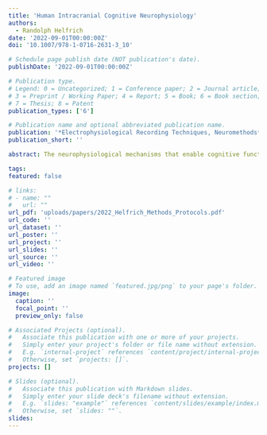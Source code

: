 ```yaml
---
title: 'Human Intracranial Cognitive Neurophysiology'
authors:
  - Randolph Helfrich
date: '2022-09-01T00:00:00Z'
doi: '10.1007/978-1-0716-2631-3_10'

# Schedule page publish date (NOT publication's date).
publishDate: '2022-09-01T00:00:00Z'

# Publication type.
# Legend: 0 = Uncategorized; 1 = Conference paper; 2 = Journal article;
# 3 = Preprint / Working Paper; 4 = Report; 5 = Book; 6 = Book section;
# 7 = Thesis; 8 = Patent
publication_types: ['6']

# Publication name and optional abbreviated publication name.
publication: '*Electrophysiological Recording Techniques, Neuromethods*'
publication_short: ''

abstract: The neurophysiological mechanisms that enable cognitive functions are typically studied noninvasively in humans using scalp magnetic resonance imaging (MRI) and magneto- or electroencephalography (M/EEG) or invasively in rodents or nonhuman primates. Intracranial EEG as recorded in pharmacoresistant epilepsy patients who undergo evaluation for resective epilepsy surgery provides a unique approach to bridge the gap between noninvasive in humans and invasive studies in rodents and nonhuman primates. In recent years, iEEG has provided important insights into the functional architecture of human cognitive systems. Here, the principles of successfully conducting intracranial experiments in humans are discussed, with a particular focus on implementing recording setups and analyzing the data. The high spatiotemporal resolution of iEEG provides a number of opportunities and challenges, which are outlined alongside potential solutions. Collectively, intracranial cognitive neurophysiology is a rapidly progressing field providing key insights into the organization of human cognitive systems.

tags:
featured: false

# links:
# - name: ""
#   url: ""
url_pdf: 'uploads/papers/2022_Helfrich_Methods_Protocols.pdf'
url_code: ''
url_dataset: ''
url_poster: ''
url_project: ''
url_slides: ''
url_source: ''
url_video: ''

# Featured image
# To use, add an image named `featured.jpg/png` to your page's folder.
image:
  caption: ''
  focal_point: ''
  preview_only: false

# Associated Projects (optional).
#   Associate this publication with one or more of your projects.
#   Simply enter your project's folder or file name without extension.
#   E.g. `internal-project` references `content/project/internal-project/index.md`.
#   Otherwise, set `projects: []`.
projects: []

# Slides (optional).
#   Associate this publication with Markdown slides.
#   Simply enter your slide deck's filename without extension.
#   E.g. `slides: "example"` references `content/slides/example/index.md`.
#   Otherwise, set `slides: ""`.
slides:
---
```

